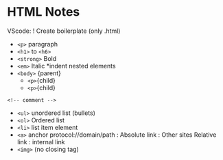 # HTML Notes

VScode: ! Create boilerplate (only .html)
- `<p>` paragraph
- `<h1>` to `<h6>`
- `<strong>` Bold
- `<em>` Italic
*indent nested elements
- `<body>` {parent}
	- `<p>`{child}
	- `<p>`{child}
    
`<!-- comment -->`
- `<ul>` unordered list (bullets)
- `<ol>` Ordered list
- `<li>` list item element
- `<a>` anchor
	protocol://domain/path : Absolute link : Other sites
	Relative link : internal link
- `<img>` (no closing tag)

	